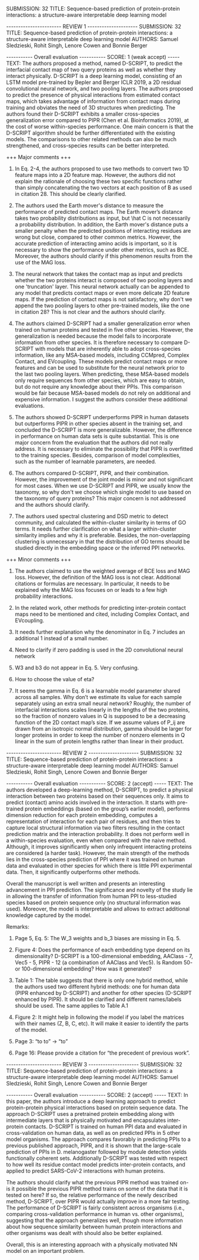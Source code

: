 SUBMISSION: 32
TITLE: Sequence-based prediction of protein-protein interactions: a structure-aware interpretable deep learning model


----------------------- REVIEW 1 ---------------------
SUBMISSION: 32
TITLE: Sequence-based prediction of protein-protein interactions: a structure-aware interpretable deep learning model
AUTHORS: Samuel Sledzieski, Rohit Singh, Lenore Cowen and Bonnie Berger

----------- Overall evaluation -----------
SCORE: 1 (weak accept)
----- TEXT:
The authors proposed a method, named D-SCRIPT, to predict the interfacial contact map of two query proteins as well as whether they interact physically. D-SCRIPT is a deep learning model, consisting of an LSTM model pre-trained by Bepler and Berger ICLR 2019, a 2D residual convolutional neural network, and two pooling layers. The authors proposed to predict the presence of physical interactions from estimated contact maps, which takes advantage of information from contact maps during training and obviates the need of 3D structures when predicting. The authors found their D-SCRIPT exhibits a smaller cross-species generalization error compared to PIPR (Chen et al. Bioinformatics 2019), at the cost of worse within-species performance. One main concern is that the D-SCRIPT algorithm should be further differentiated with the existing models. The comparisons to other related methods can also be much strengthened, and cross-species results can be better interpreted.

+++ Major comments +++

1. In Eq. 2-4, the authors proposed to use two methods to convert two 1D feature maps into a 2D feature map. However, the authors did not explain the rationale of choosing these two specific functions rather than simply concatenating the two vectors at each position of B as used in citation 28. This should be clearly clarified.

2. The authors used the Earth mover's distance to measure the performance of predicted contact maps. The Earth mover’s distance takes two probability distributions as input, but \hat C is not necessarily a probability distribution. In addition, the Earth mover's distance puts a smaller penalty when the predicted positions of interacting residues are wrong but close, compared to other common metrics. However, the accurate prediction of interacting amino acids is important, so it is necessary to show the performance under other metrics, such as BCE. Moreover, the authors should clarify if this phenomenon results from the use of the MAG loss.

3. The neural network that takes the contact map as input and predicts whether the two proteins interact is composed of two pooling layers and one 'truncation' layer. This neural network actually can be appended to any model that predicts contact maps or even more delicate 2D feature maps. If the prediction of contact maps is not satisfactory, why don't we append the two pooling layers to other pre-trained models, like the one in citation 28? This is not clear and the authors should clarify.

4. The authors claimed D-SCRIPT had a smaller generalization error when trained on human proteins and tested in five other species. However, the generalization is needed because the model fails to incorporate information from other species. It is therefore necessary to compare D-SCRIPT with models that are inherently able to adopt cross-species information, like any MSA-based models, including CCMpred, Complex Contact, and EVcoupling. These models predict contact maps or more features and can be used to substitute for the neural network prior to the last two pooling layers. When predicting, these MSA-based models only require sequences from other species, which are easy to obtain, but do not require any knowledge about their PPIs. This comparison would be fair because MSA-based models do not rely on additional and expensive information. I suggest the authors consider these additional evaluations.

5. The authors showed D-SCRIPT underperforms PIPR in human datasets but outperforms PIPR in other species absent in the training set, and concluded the D-SCRIPT is more generalizable. However, the difference in performance on human data sets is quite substantial. This is one major concern from the evaluation that the authors did not really address. It is necessary to eliminate the possibility that PIPR is overfitted to the training species. Besides, comparison of model complexities, such as the number of learnable parameters, are needed.

6. The authors compared D-SCRIPT, PIPR, and their combination. However, the improvement of the joint model is minor and not significant for most cases. When we use D-SCRIPT and PIPR, we usually know the taxonomy, so why don't we choose which single model to use based on the taxonomy of query proteins? This major concern is not addressed and the authors should clarify.

7. The authors used spectral clustering and DSD metric to detect community, and calculated the within-cluster similarity in terms of GO terms. It needs further clarification on what a larger within-cluster similarity implies and why it is preferable. Besides, the non-overlapping clustering is unnecessary in that the distribution of GO terms should be studied directly in the embedding space or the inferred PPI networks.

+++ Minor comments +++

1. The authors claimed to use the weighted average of BCE loss and MAG loss. However, the definition of the MAG loss is not clear. Additional citations or formulas are necessary. In particular, it needs to be explained why the MAG loss focuses on or leads to a few high probability interactions.

2. In the related work, other methods for predicting inter-protein contact maps need to be mentioned and cited, including Complex Contact, and EVcoupling.

3. It needs further explanation why the denominator in Eq. 7 includes an additional 1 instead of a small number.

4. Need to clarify if zero padding is used in the 2D convolutional neural network

5. W3 and b3 do not appear in Eq. 5. Very confusing.

6. How to choose the value of eta?

7. It seems the gamma in Eq. 6 is a learnable model parameter shared across all samples. Why don’t we estimate its value for each sample separately using an extra small neural network? Roughly, the number of interfacial interactions scales linearly in the lengths of the two proteins, so the fraction of nonzero values in Q is supposed to be a decreasing function of the 2D contact map’s size. If we assume values of P_ij are drawn from an isotropic normal distribution, gamma should be larger for longer proteins in order to keep the number of nonzero elements in Q linear in the sum of protein lengths rather than linear in their product.



----------------------- REVIEW 2 ---------------------
SUBMISSION: 32
TITLE: Sequence-based prediction of protein-protein interactions: a structure-aware interpretable deep learning model
AUTHORS: Samuel Sledzieski, Rohit Singh, Lenore Cowen and Bonnie Berger

----------- Overall evaluation -----------
SCORE: 2 (accept)
----- TEXT:
The authors developed a deep-learning method, D-SCRIPT, to predict a physical interaction between two proteins based on their sequences only. It aims to predict (contact) amino acids involved in the interaction. It starts with pre-trained protein embeddings (based on the group’s earlier model), performs dimension reduction for each protein embedding, computes a representation of interaction for each pair of residues, and then tries to capture local structural information via two filters resulting in the contact prediction matrix and the interaction probability. It does not perform well in a within-species evaluation, even when compared with the naive method. Although, it improves significantly when only infrequent interacting proteins are considered (a harder task). However, the main strength of the methods lies in the cross-species prediction of PPI where it was trained on human data and evaluated in other species for which there is little PPI experimental data. Then, it significantly outperforms other methods.

Overall the manuscript is well written and presents an interesting advancement in PPI prediction. The significance and novelty of the study lie in allowing the transfer of information from human PPI to less-studied species based on protein sequence only (no structural information was used). Moreover, the model is interpretable and allows to extract additional knowledge captured by the model.

Remarks:

1. Page 5, Eq. 5: The W_3 weights and b_3 biases are missing in Eq. 5.

2. Figure 4: Does the performance of each embedding type depend on its dimensionality? D-SCRIPT is a 100-dimensional embedding, AAClass - 7, Vec5 - 5, PIPR - 12 (a combination of AAClass and Vec5). Is Random 50- or 100-dimensional embedding? How was it generated?

3. Table 1: The table suggests that there is only one hybrid method, while the authors used two different hybrid methods: one for human data (PIPR enhanced by D-SCRIPT) and another for other species (D-SCRIPT enhanced by PIPR). It should be clarified and different names/labels should be used. The same applies to Table A.1

4. Figure 2: It might help in following the model if you label the matrices with their names (Z, B, C, etc). It will make it easier to identify the parts of the model.

5. Page 3: “to to” -> “to”

6. Page 16: Please provide a citation for “the precedent of previous work”.



----------------------- REVIEW 3 ---------------------
SUBMISSION: 32
TITLE: Sequence-based prediction of protein-protein interactions: a structure-aware interpretable deep learning model
AUTHORS: Samuel Sledzieski, Rohit Singh, Lenore Cowen and Bonnie Berger

----------- Overall evaluation -----------
SCORE: 2 (accept)
----- TEXT:
In this paper, the authors introduce a deep learning approach to predict protein-protein physical interactions based on protein sequence data.  The approach D-SCRIPT uses a pretrained protein embedding along with intermediate layers that is physically motivated and encapsulates inter-protein contacts. D-SCRIPT is trained on human PPI data and evaluated in cross-validation on human data, as well as on predicted PPIs in 5 other model organisms. The approach compares favorably in predicting PPIs to a previous published approach, PIPR, and it is shown that the large-scale prediction of PPIs in D. melanogaster followed by module detection yields functionally coherent sets.   Additionally D-SCRIPT was tested with respect to how well its residue contact model predicts inter-protein contacts, and applied to predict SARS-CoV-2 interactions with human proteins. 

The authors should clarify what the previous PIPR method was trained on- is it possible the previous PIPR method trains on some of the data that it is tested on here? If so, the relative performance of  the newly described method, D-SCRIPT, over PIPR would actually improve in a more fair testing.    The  performance of D-SCRIPT is fairly consistent across organisms (i.e., comparing cross-validation performance in human vs. other organisms), suggesting that the approach generalizes well, though more information about how sequence similarity between human protein interactions and other organisms was dealt with should also be better explained.

Overall, this is an interesting approach with a physically motivated NN model on an important problem.